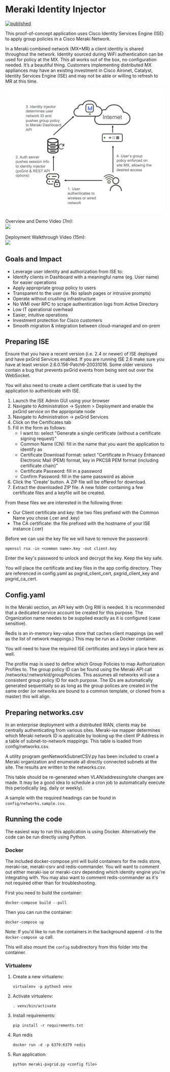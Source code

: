 # Meraki Identity Injector
[![published](https://static.production.devnetcloud.com/codeexchange/assets/images/devnet-published.svg)](https://developer.cisco.com/codeexchange/github/repo/rylatorr/meraki-ise)

This proof-of-concept application uses Cisco Identity Services Engine (ISE) to apply group policies in 
a Cisco Meraki Network.

In a Meraki combined network (MX+MR) a client identity is shared throughout the network. Identity sourced 
during WiFi authentication can be used for policy at the MX. This all works out of the box, no configuration 
needed. It’s a beautiful thing. Customers implementing distributed MX appliances may have an existing 
investment in Cisco Aironet, Catalyst, Identity Services Engine (ISE) and may not be able or willing to 
refresh to MR at this time.

![Identity Injector process](meraki-ise-process.png)

Overview and Demo Video (7m):  
[<img src="https://img.youtube.com/vi/nKbivPqtt5E/maxresdefault.jpg" width="50%">](https://youtu.be/nKbivPqtt5E)

Deployment Walkthrough Video (15m):  
[<img src="https://img.youtube.com/vi/nqRjWcDucE8/maxresdefault.jpg" width="50%">](https://youtu.be/nqRjWcDucE8)

## Goals and Impact
* Leverage user identity and authorization from ISE to:
* Identify clients in Dashboard with a meaningful name (eg. User name) for easier operations
* Apply appropriate group policy to users
* Transparent to the user (ie. No splash pages or intrusive prompts)
* Operate without crushing infrastructure
* No WMI over RPC to scrape authentication logs from Active Directory
* Low IT operational overhead
* Easier, intuitive operations
* Investment protection for Cisco customers
* Smooth migration & integration between cloud-managed and on-prem

## Preparing ISE

Ensure that you have a recent version (i.e. 2.4 or newer) of ISE deployed and have pxGrid Services enabled.
If you are running ISE 2.6 make sure you have at least version 2.6.0.156-Patch6-20031016. Some older 
versions contain a bug that prevents pxGrid events from being sent out over the WebSocket.

You will also need to create a client certificate that is used by the application to authenticate with ISE.

1. Launch the ISE Admin GUI using your browser
2. Navigate to Administration -> System > Deployment and enable the pxGrid service on the appropriate node
3. Navigate to Administration -> pxGrid Services
4. Click on the Certificates tab
5. Fill in the form as follows:
   - I want to:                   select "Generate a single certificate (without a certificate signing request)"
   - Common Name (CN):            fill in the name that you want the application to identify as
   - Certificate Download Format: select "Certificate in Privacy Enhanced Electronic Mail (PEM) format, key in PKCS8 PEM format (including certificate chain)"
   - Certificate Password:        fill in a password
   - Confirm Password:            fill in the same password as above
6. Click the 'Create' button. A ZIP file will be offered for download.
7. Extract the downloaded ZIP file. A new folder containing a few certificate files and a keyfile will be created.

From these files we are interested in the following three:
 - Our Client certificate and key: the two files prefixed with the Common Name you chose (.cer and .key)
 - The CA certificate: the file prefixed with the hostname of your ISE instance (.cer)

Before we can use the key file we will have to remove the password:
```
openssl rsa -in <common name>.key -out client.key
```
Enter the key's password to unlock and decrypt the key. Keep the key safe.

You will place the certificate and key files in the app config directory. They are referenced in
config.yaml as pxgrid_client_cert, pxgrid_client_key and pxgrid_ca_cert.

## Config.yaml
In the Meraki section, an API key with Org RW is needed. It is recommended that a dedicated service 
account be created for this purpose. The Organization name needes to be supplied exactly as it is 
configured (case sensitive).

Redis is an in-memory key-value store that caches client mappings (as well as the list of network mappings.) 
This may be run as a Docker container.  

You will need to have the required ISE certificates and keys in place here as well.

The profile map is used to define which Group Policies to map Authorization Profiles to. The group policy ID 
can be found using the Meraki API call /networks/:networkId/groupPolicies. This assumes all networks will 
use a consistent group policy ID for each purpose. The IDs are automatically generated sequentially so as 
long as the group polices are created in the same order (or networks are bound to a common template, or 
cloned from a master) this will align.

## Preparing networks.csv
In an enterprise deployment with a distributed WAN, clients may be centrally authenticating from various 
sites. Meraki-ise mapper determines which Meraki network ID is applicable by looking up the client IP 
Address in a table of subnet-to-network mappings. This table is loaded from config/networks.csv.

A utility program genNetworkSubnetCSV.py has been included to crawl a Meraki organization and enumerate 
all directly connected subnets at the site. The results are written to the networks.csv.

This table should be re-generated when VLAN/addressing/site changes are made. It may be a good idea to 
schedule a cron job to automatically execute this periodically (eg. daily or weekly). 

A sample with the required headings can be found in
`config/networks.sample.csv`.

## Running the code

The easiest way to run this application is using Docker. Alternatively the code can be run directly using 
Python.

### Docker

The included docker-compose.yml will build containers for the redis store, meraki-ise, meraki-csrv and 
redis-commander. You will want to comment out either meraki-ise or meraki-csrv depending which identity 
engine you're integrating with. You may also want to comment redis-commander as it's not required other 
than for troubleshooting.

First you need to build the container: 
```
docker-compose build --pull
```

Then you can run the container:

```
docker-compose up
```

Note: If you'd like to run the containers in the background append `-d` to the `docker-compose up` call.

This will also mount the `config` subdirectory from this folder into the container.

### Virtualenv

1. Create a new virtualenv:
   ```
   virtualenv -p python3 venv
   ```
2. Activate virtualenv:
    ```
   . venv/bin/activate
    ```
4. Install requirements:
   ```
   pip install -r requirements.txt
   ```
4. Run redis
   ```
   docker run -d -p 6379:6379 redis
   ```
5. Run application:
   ```
   python meraki-pxgrid.py <config file>
   ```
